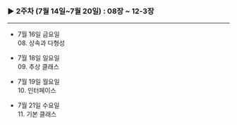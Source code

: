 ### ▶︎ 2주차 (7월 14일~7월 20일) : 08장 ~ 12-3장
---

 - 7월 16일 금요일    
     08. 상속과 다형성

 - 7월 18일 일요일  
     09. 추상 클래스

 - 7월 19일 월요일  
     10. 인터페이스 

 - 7월 21일 수요일  
     11. 기본 클래스
